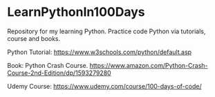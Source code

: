 # LearnPythonIn100Days
Repository for my learning Python.
Practice code Python via tutorials, course and books.

Python Tutorial:
https://www.w3schools.com/python/default.asp

Book:
Python Crash Course.
https://www.amazon.com/Python-Crash-Course-2nd-Edition/dp/1593279280

Udemy Course:
https://www.udemy.com/course/100-days-of-code/
